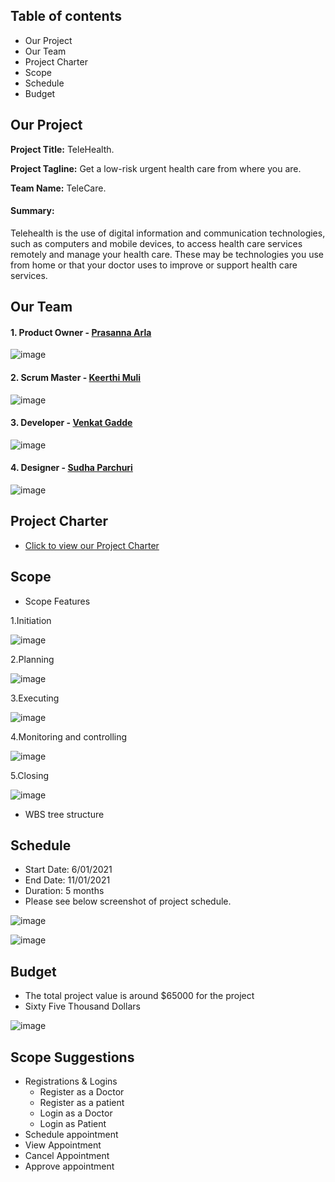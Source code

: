 ## Table of contents ##
- Our Project
- Our Team
- Project Charter
- Scope
- Schedule
- Budget


## Our Project ##
**Project Title:** TeleHealth.

**Project Tagline:** Get a low-risk urgent health care from where you are.

**Team Name:** TeleCare.

#### Summary: ####
Telehealth is the use of digital information and communication technologies, such as computers and mobile devices, to access health care services remotely and manage your health care. These may be technologies you use from home or that your doctor uses to improve or support health care services.


## Our Team ##
#### 1. Product Owner - [Prasanna Arla](https://github.com/PRASANNAARLA) ###

![image](https://user-images.githubusercontent.com/77706824/119590803-1849c380-bd9b-11eb-92b5-20b18b57aea7.png)


#### 2. Scrum Master - [Keerthi Muli](https://github.com/KeerthiMuli) ####

![image](https://user-images.githubusercontent.com/77706824/119589651-db7ccd00-bd98-11eb-9c73-8d76f13c5fb1.png)


#### 3. Developer - [Venkat Gadde](https://github.com/VenkatGadde9999/) ####


![image](https://user-images.githubusercontent.com/77706824/119590080-b8065200-bd99-11eb-96f8-fbcebf37dcc3.png)

#### 4. Designer - [Sudha Parchuri](https://github.com/SudhaP10/) ####


![image](https://user-images.githubusercontent.com/84041794/119570377-a4e18b00-bd75-11eb-9fb6-dce8bf2a22d1.png)

## Project Charter ##
* [Click to view our Project Charter](Markdown/Charter.md)


## Scope ##

- Scope Features

1.Initiation

![image](https://user-images.githubusercontent.com/84041794/119752878-5d392d00-be63-11eb-9c8e-11cad880ff78.png)

2.Planning

![image](https://user-images.githubusercontent.com/84041794/119754931-cbcbba00-be66-11eb-8498-2810d09a8fd7.png)

3.Executing

![image](https://user-images.githubusercontent.com/84041794/119754952-d38b5e80-be66-11eb-9cc3-220f46ba0b9e.png)

4.Monitoring and controlling

![image](https://user-images.githubusercontent.com/84041794/119755236-498fc580-be67-11eb-96c0-1f62ebf0c300.png)

5.Closing
  
![image](https://user-images.githubusercontent.com/84041794/119755191-3846b900-be67-11eb-9790-151638b8449c.png)

- WBS tree structure


## Schedule ##
- Start Date: 6/01/2021
- End Date: 11/01/2021
- Duration: 5 months
- Please see below screenshot of project schedule.

![image](https://user-images.githubusercontent.com/84041794/119722640-2ac30c00-be32-11eb-9e34-4d3bf97cb47f.png)

![image](https://user-images.githubusercontent.com/84041794/119722662-31ea1a00-be32-11eb-9ded-8fce248c679c.png)


## Budget ##

- The total project value is around $65000 for the project
- Sixty Five Thousand Dollars

![image](https://user-images.githubusercontent.com/77706824/119734229-47fed700-be40-11eb-8aa2-a474de1bf887.png)



## Scope Suggestions ##
  - Registrations & Logins
    - Register as a Doctor
    - Register as a patient
    - Login as a Doctor
    - Login as Patient
  - Schedule appointment
  - View Appointment
  - Cancel Appointment
  - Approve appointment

